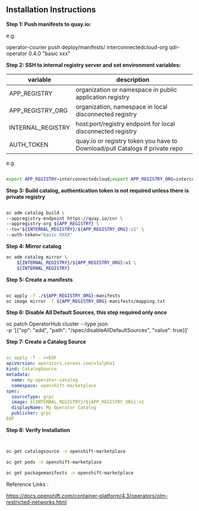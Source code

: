 ## Installation Instructions

**Step 1: Push manifests to quay.io:**

e.g. 

operator-courier push deploy/manifests/ interconnectedcloud-org qdr-operator 0.4.0 "basic xxx"

**Step 2: SSH to internal registry server and set environment variables:**



| variable | description  |
|---|---|
| APP_REGISTRY  | organization or namespace in public application registry   |
| APP_REGISTRY_ORG  |organization, namespace in local disconnected registry     |
| INTERNAL_REGISTRY  |  host:port/registry endpoint for local disconnected registry   |
| AUTH_TOKEN  | quay.io or registry token you have to Download/pull Catalogs if private repo   |

 
e.g.

```bash

export APP_REGISTRY=interconnectedcloud;export APP_REGISTRY_ORG=interconnectedcloud-org; export INTERNAL_REGISTRY="my.local.registry.domain.com:5000/images"

``` 


**Step 3: Build catalog, authentication token is not required unless there is private registry**

```bash

oc adm catalog build \
--appregistry-endpoint https://quay.io/cnr \
--appregistry-org ${APP_REGISTRY} \
--to="${INTERNAL_REGISTRY}/${APP_REGISTRY_ORG}:v1" \
--auth-token="basic XXXX"

```

**Step 4: Mirror catalog**

```bash
oc adm catalog mirror \
    ${INTERNAL_REGISTRY}/${APP_REGISTRY_ORG}:v1 \
    ${INTERNAL_REGISTRY}
```

**Step 5: Create a manifests**


```bash

oc apply -f ./${APP_REGISTRY_ORG}-manifests
oc image mirror -f ${APP_REGISTRY_ORG}-manifests/mapping.txt 

```

**Step 6: Disable All Default Sources, this step required only once**

oc patch OperatorHub cluster --type json \
    -p '[{"op": "add", "path": "/spec/disableAllDefaultSources", "value": true}]'


**Step 7: Create a Catalog Source**



```yaml

oc apply -f - <<EOF
apiVersion: operators.coreos.com/v1alpha1
kind: CatalogSource
metadata:
  name: my-operator-catalog
  namespace: openshift-marketplace
spec:
  sourceType: grpc
  image: ${INTERNAL_REGISTRY}/${APP_REGISTRY_ORG}:v1
  displayName: My Operator Catalog
  publisher: grpc
EOF

```

**Step 8: Verify Installation**

```bash


oc get catalogsource -n openshift-marketplace 

oc get pods -n openshift-marketplace

oc get packagemanifests -n openshift-marketplace
 ```
 
Reference Links :


https://docs.openshift.com/container-platform/4.3/operators/olm-restricted-networks.html

 